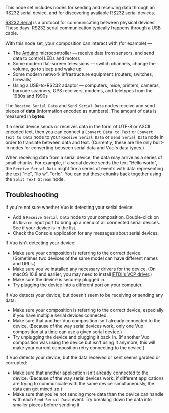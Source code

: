 This node set includes nodes for sending and receiving data through an RS232 serial device, and for discovering available RS232 serial devices.

[RS232 Serial](https://en.wikipedia.org/wiki/Serial_port) is a protocol for communicating between physical devices.  These days, RS232 serial communication typically happens through a USB cable.

With this node set, your composition can interact with (for example) —

   - The [Arduino](http://www.arduino.cc/) microcontroller — receive data from sensors, and send data to control LEDs and motors
   - Some modern flat-screen televisions — switch channels, change the volume, go to sleep and wake up
   - Some modern network infrastructure equipment (routers, switches, firewalls)
   - Using a USB-to-RS232 adaptor — computers, mice, printers, cameras, barcode scanners, GPS receivers, modems, and teletypes from the 1980s and 1990s

The `Receive Serial Data` and `Send Serial Data` nodes receive and send pieces of **data** (information encoded as numbers). The amount of data is measured in **bytes**.

If a serial device sends or receives data in the form of UTF-8 or ASCII encoded text, then you can connect a `Convert Data to Text` or `Convert Text to Data` node to your `Receive Serial Data` or `Send Serial Data` node in order to translate between data and text. (Currently, these are the only built-in nodes for converting between serial data and Vuo's data types.)

When receiving data from a serial device, the data may arrive as a series of small chunks. For example, if a serial device sends the text "Hello world", the `Receive Serial Data` might fire a series of events with data representing the text "He", "llo w", "orld". You can put these chunks back together using the `Split Text Stream` node.


## Troubleshooting

If you're not sure whether Vuo is detecting your serial device:

   - Add a `Receive Serial Data` node to your composition. Double-click on its `Device` input port to bring up a menu of all connected serial devices. See if your device is in the list.
   - Check the Console application for any messages about serial devices.

If Vuo isn't detecting your device:

   - Make sure your composition is referring to the correct device. (Sometimes two devices of the same model can have different names and URLs.)
   - Make sure you've installed any necessary drivers for the device. (On macOS 10.8 and earlier, you may need to install [FTDI's VCP driver](http://www.ftdichip.com/Drivers/VCP.htm).)
   - Make sure the device is securely plugged in.
   - Try plugging the device into a different port on your computer.

If Vuo detects your device, but doesn't seem to be receiving or sending any data:

   - Make sure your composition is referring to the correct device, especially if you have multiple serial devices connected.
   - Make sure that another Vuo composition isn't already connected to the device. (Because of the way serial devices work, only one Vuo composition at a time can use a given serial device.)
   - Try unplugging the device and plugging it back in. (If another Vuo composition was using the device but isn't using it anymore, this will make your current composition retry connecting to the device.)

If Vuo detects your device, but the data received or sent seems garbled or corrupted:

   - Make sure that another application isn't already connected to the device. (Because of the way serial devices work, if different applications are trying to communicate with the same device simultaneously, the data can get mixed up.)
   - Make sure that you're not sending more data than the device can handle with each `Send Serial Data` event. Try breaking down the data into smaller pieces before sending it.
